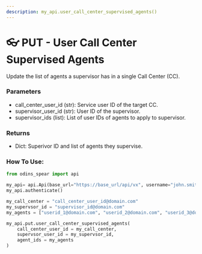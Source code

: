 ```yaml
---
description: my_api.user_call_center_supervised_agents()
---
```


# 👓 PUT - User Call Center Supervised Agents

Update the list of agents a supervisor has in a single Call Center (CC).

### Parameters&#x20;

* call\_center\_user\_id (str): Service user ID of the target CC.&#x20;
* supervisor\_user\_id (str): User ID of the supervisor.&#x20;
* supervisor\_ids (list): List of user IDs of agents to apply to supervisor.

### Returns

* Dict: Superivor ID and list of agents they supervise.

### How To Use:

```python
from odins_spear import api

my_api= api.Api(base_url="https://base_url/api/vx", username="john.smith", password="ODIN_INSTANCE_1")
my_api.authenticate()

my_call_center = "call_center_user_id@domain.com"
my_supervsor_id = "supervisor_id@domain.com"
my_agents = ["userid_1@domain.com", "userid_2@domain.com", "userid_3@domain.com"]

my_api.put.user_call_center_supervised_agents(
    call_center_user_id = my_call_center,
    supervsor_user_id = my_supervsor_id,
    agent_ids = my_agents
)
```
